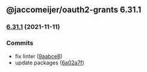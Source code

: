## @jaccomeijer/oauth2-grants 6.31.1

### [6.31.1](https://github.com/jaccomeijer/oauth2-grants/compare/6.31.0...6.31.1) (2021-11-11)


### Commits

* fix linter ([9aabce8](https://github.com/jaccomeijer/oauth2-grants/commit/9aabce80636a1f57e614605536609c90748b8f11))
* update packages ([6a02a7f](https://github.com/jaccomeijer/oauth2-grants/commit/6a02a7faecc506024c51aefe34b47e42127b765a))



